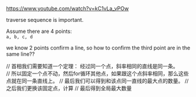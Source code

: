 https://www.youtube.com/watch?v=kC1vLa_vPOw


traverse sequence is important. 

Assume there are 4 points:    
    `a, b, c, d`
     
we know 2 points confirm a line, so how to confirm the third point are in the same line??



// 首相我们需要知道一个定理： 经过同一个点，斜率相同的直线是同一条。  
// 所以固定一个点不动，然后for循环其他点，如果跟这个点斜率相同，那么这些点就在同一条直线上。
// 最后我们可以得到和该点同一直线的最大点的数量。
// 之后我们更换该固定点，计算
// 最后得到全局最大数量